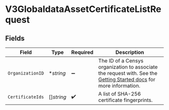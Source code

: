 # V3GlobaldataAssetCertificateListRequest


## Fields

| Field                                                                                                                                                                                        | Type                                                                                                                                                                                         | Required                                                                                                                                                                                     | Description                                                                                                                                                                                  |
| -------------------------------------------------------------------------------------------------------------------------------------------------------------------------------------------- | -------------------------------------------------------------------------------------------------------------------------------------------------------------------------------------------- | -------------------------------------------------------------------------------------------------------------------------------------------------------------------------------------------- | -------------------------------------------------------------------------------------------------------------------------------------------------------------------------------------------- |
| `OrganizationID`                                                                                                                                                                             | **string*                                                                                                                                                                                    | :heavy_minus_sign:                                                                                                                                                                           | The ID of a Censys organization to associate the request with. See the [Getting Started docs](https://docs.censys.com/reference/get-started#/set-your-organization-id) for more information. |
| `CertificateIds`                                                                                                                                                                             | []*string*                                                                                                                                                                                   | :heavy_check_mark:                                                                                                                                                                           | A list of SHA-256 certificate fingerprints.                                                                                                                                                  |